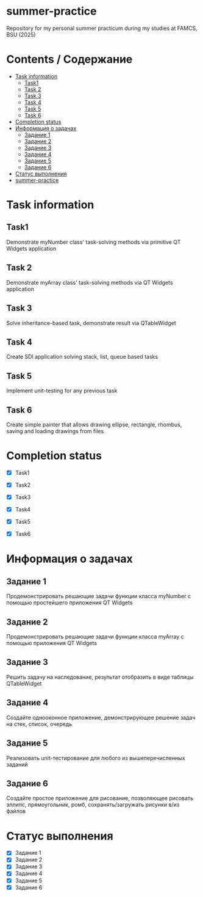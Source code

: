 # summer-practice
Repository for my personal summer practicum during my studies at FAMCS, BSU (2025)

# Contents / Содержание

- [Task information](#task-information)
  - [Task1](#task1)
  - [Task 2](#task-2)
  - [Task 3](#task-3)
  - [Task 4](#task-4)
  - [Task 5](#task-5)
  - [Task 6](#task-6)
- [Completion status](#completion-status)
- [Информация о задачах](#информация-о-задачах)
  - [Задание 1](#задание-1)
  - [Задание 2](#задание-2)
  - [Задание 3](#задание-3)
  - [Задание 4](#задание-4)
  - [Задание 5](#задание-5)
  - [Задание 6](#задание-6)
- [Статус выполнения](#статус-выполнения)
- [summer-practice](#summer-practice-1)
  
# Task information
## Task1
Demonstrate myNumber class' task-solving methods via primitive QT Widgets application 
## Task 2
Demonstrate myArray class' task-solving methods via QT Widgets application 
## Task 3
Solve inheritance-based task, demonstrate result via QTableWidget 
## Task 4
Create SDI application solving stack, list, queue based tasks 
## Task 5
Implement unit-testing for any previous task 
## Task 6
Create simple painter that allows drawing ellipse, rectangle, rhombus, saving and loading drawings from files 

# Completion status
- [x] Task1
- [x] Task2
- [x] Task3
- [x] Task4
- [x] Task5
- [x] Task6


# Информация о задачах
## Задание 1
Продемонстрировать решающие задачи функции класса myNumber с помощью простейшего приложения QT Widgets
## Задание 2
Продемонстрировать решающие задачи функции класса myArray с помощью приложения QT Widgets
## Задание 3
Решить задачу на наследование, результат отобразить в виде таблицы QTableWidget
## Задание 4
Создайте однооконное приложение, демонстрирующее решение задач на стек, список, очередь
## Задание 5
Реализовать unit-тестирование для любого из вышеперечисленных заданий
## Задание 6
Создайте простое приложение для рисование, позволяющее рисовать эллипс, прямоугольник, ромб, сохранять/загружать рисунки в/из файлов

# Статус выполнения
- [x] Задание 1
- [x] Задание 2
- [x] Задание 3
- [x] Задание 4
- [x] Задание 5
- [x] Задание 6
